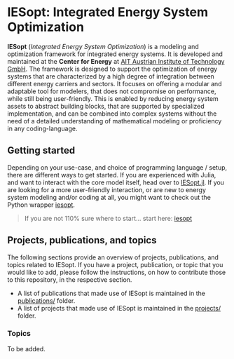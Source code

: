 # IESopt: Integrated Energy System Optimization

**IESopt** (_Integrated Energy System Optimization_) is a modeling and optimization framework for integrated energy
systems. It is developed and maintained at the **Center for Energy** at
[AIT Austrian Institute of Technology GmbH](https://www.ait.ac.at/). The framework is designed to support the
optimization of energy systems that are characterized by a high degree of integration between different energy carriers
and sectors. It focuses on offering a modular and adaptable tool for modelers, that does not compromise on performance,
while still being user-friendly. This is enabled by reducing energy system assets to abstract building blocks, that are
supported by specialized implementation, and can be combined into complex systems without the need of a detailed
understanding of mathematical modeling or proficiency in any coding-language.

## Getting started

Depending on your use-case, and choice of programming language / setup, there are different ways to get started. If you
are experienced with Julia, and want to interact with the core model itself, head over to
[IESopt.jl](https://github.com/ait-energy/IESopt.jl). If you are looking for a more user-friendly interaction, or are
new to energy system modeling and/or coding at all, you might want to check out the Python wrapper
[iesopt](https://github.com/ait-energy/iesopt-py).

> If you are not 110% sure where to start... start here: [iesopt](https://github.com/ait-energy/iesopt-py)

## Projects, publications, and topics

The following sections provide an overview of projects, publications, and topics related to IESopt. If you have a
project, publication, or topic that you would like to add, please follow the instructions, on how to contribute those to
this repository, in the respective section.

- A list of publications that made use of IESopt is maintained in the [publications/](publications/README.md) folder.
- A list of projects that made use of IESopt is maintained in the [projects/](projects/README.md) folder.

### Topics

To be added.
